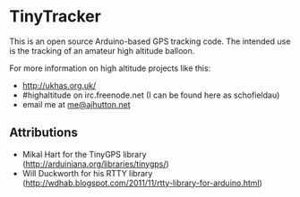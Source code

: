 TinyTracker
===============

This is an open source Arduino-based GPS tracking code. The intended use is the tracking of an amateur high altitude balloon.

For more information on high altitude projects like this:
-	http://ukhas.org.uk/
-	\#highaltitude on irc.freenode.net (I can be found here as schofieldau)
-	email me at me@ajhutton.net

Attributions
------------
-	Mikal Hart for the TinyGPS library (http://arduiniana.org/libraries/tinygps/)
-	Will Duckworth for his RTTY library (http://wdhab.blogspot.com/2011/11/rtty-library-for-arduino.html)
